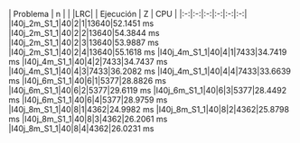 | Problema | n | | |LRC| | Ejecución | Z | CPU |
|:-:|:-:|:-:|:-:|:-:|:-:|
|I40j_2m_S1_1|40|2|1|13640|52.1451 ms
|I40j_2m_S1_1|40|2|2|13640|54.3844 ms
|I40j_2m_S1_1|40|2|3|13640|53.9887 ms
|I40j_2m_S1_1|40|2|4|13640|55.1618 ms
|I40j_4m_S1_1|40|4|1|7433|34.7419 ms
|I40j_4m_S1_1|40|4|2|7433|34.7437 ms
|I40j_4m_S1_1|40|4|3|7433|36.2082 ms
|I40j_4m_S1_1|40|4|4|7433|33.6639 ms
|I40j_6m_S1_1|40|6|1|5377|28.8826 ms
|I40j_6m_S1_1|40|6|2|5377|29.6119 ms
|I40j_6m_S1_1|40|6|3|5377|28.4492 ms
|I40j_6m_S1_1|40|6|4|5377|28.9759 ms
|I40j_8m_S1_1|40|8|1|4362|24.9982 ms
|I40j_8m_S1_1|40|8|2|4362|25.8798 ms
|I40j_8m_S1_1|40|8|3|4362|26.2061 ms
|I40j_8m_S1_1|40|8|4|4362|26.0231 ms